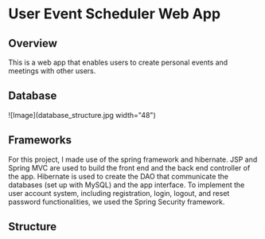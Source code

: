 # User Event Scheduler Web App
## Overview
This is a web app that enables users to create personal events and meetings with other users.
## Database
![Image](database_structure.jpg width="48")
## Frameworks
For this project, I made use of the spring framework and hibernate. JSP and Spring MVC are used to build the front end and the back end controller of the app. Hibernate is used to create the DAO that communicate the databases (set up with MySQL) and the app interface. To implement the user account system, including registration, login, logout, and reset password functionalities, we used the Spring Security framework. 
## Structure
